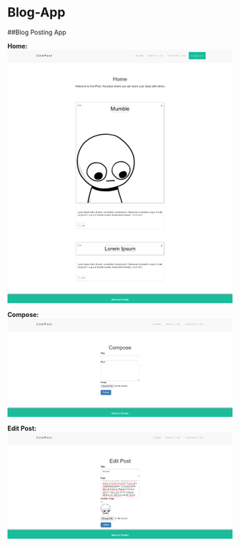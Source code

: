 # Blog-App
##Blog Posting App

**Home:**
![Home Page](https://github.com/MostafaAlaa297/Blog-App/blob/main/Screenshots/homepage.png?raw=true)

**Compose:**
![Compose Page](https://github.com/MostafaAlaa297/Blog-App/blob/main/Screenshots/compose.png?raw=true)

**Edit Post:**
![Edit Post Page](https://github.com/MostafaAlaa297/Blog-App/blob/main/Screenshots/editpost.png?raw=true)
